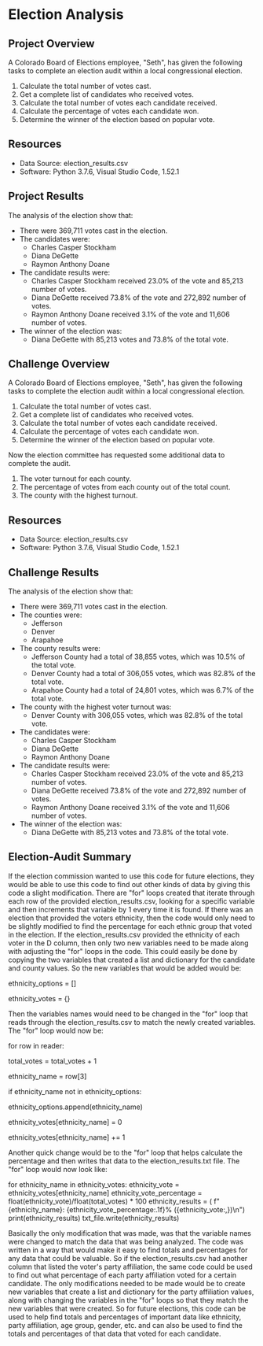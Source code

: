 # Election Analysis

## Project Overview
A Colorado Board of Elections employee, "Seth", has given the following tasks to complete an election audit within a local congressional election.

1. Calculate the total number of votes cast.
2. Get a complete list of candidates who received votes.
3. Calculate the total number of votes each candidate received.
4. Calculate the percentage of votes each candidate won.
5. Determine the winner of the election based on popular vote. 

## Resources
- Data Source: election_results.csv
- Software: Python 3.7.6, Visual Studio Code, 1.52.1

## Project Results
The analysis of the election show that:
- There were 369,711 votes cast in the election.
- The candidates were:
  - Charles Casper Stockham
  - Diana DeGette
  - Raymon Anthony Doane
- The candidate results were:
  - Charles Casper Stockham received 23.0% of the vote and 85,213 number of votes.
  - Diana DeGette received 73.8% of the vote and 272,892 number of votes.
  - Raymon Anthony Doane received 3.1% of the vote and 11,606 number of votes.
- The winner of the election was:
  - Diana DeGette with 85,213 votes and 73.8% of the total vote.

## Challenge Overview
A Colorado Board of Elections employee, "Seth", has given the following tasks to complete the election audit within a local congressional election.

1. Calculate the total number of votes cast.
2. Get a complete list of candidates who received votes.
3. Calculate the total number of votes each candidate received.
4. Calculate the percentage of votes each candidate won.
5. Determine the winner of the election based on popular vote. 

Now the election committee has requested some additional data to complete the audit.

1. The voter turnout for each county.
2. The percentage of votes from each county out of the total count.
3. The county with the highest turnout.

## Resources
- Data Source: election_results.csv
- Software: Python 3.7.6, Visual Studio Code, 1.52.1

## Challenge Results
The analysis of the election show that:
- There were 369,711 votes cast in the election.
- The counties were:
  - Jefferson
  - Denver
  - Arapahoe
- The county results were:
  - Jefferson County had a total of 38,855 votes, which was 10.5% of the total vote.
  - Denver County had a total of 306,055 votes, which was 82.8% of the total vote.
  - Arapahoe County had a total of 24,801 votes, which was 6.7% of the total vote.
- The county with the highest voter turnout was:
  - Denver County with 306,055 votes, which was 82.8% of the total vote.
- The candidates were:
  - Charles Casper Stockham
  - Diana DeGette
  - Raymon Anthony Doane
- The candidate results were: 
  - Charles Casper Stockham received 23.0% of the vote and 85,213 number of votes.
  - Diana DeGette received 73.8% of the vote and 272,892 number of votes.
  - Raymon Anthony Doane received 3.1% of the vote and 11,606 number of votes.
- The winner of the election was:
  - Diana DeGette with 85,213 votes and 73.8% of the total vote.

## Election-Audit Summary
If the election commission wanted to use this code for future elections, they would be able to use this code to find out other kinds of data by giving this code a slight modification. There are "for" loops created that iterate through each row of the provided election_results.csv, looking for a specific variable and then increments that variable by 1 every time it is found. If there was an election that provided the voters ethnicity, then the code would only need to be slightly modified to find the percentage for each ethnic group that voted in the election. If the election_results.csv provided the ethnicity of each voter in the D column, then only two new variables need to be made along with adjusting the "for" loops in the code. This could easily be done by copying the two variables that created a list and dictionary for the candidate and county values. So the new variables that would be added would be:

ethnicity_options = []

ethnicity_votes = {} 

Then the variables names would need to be changed in the "for" loop that reads through the election_results.csv to match the newly created variables. The "for" loop would now be: 

for row in reader:

  total_votes = total_votes + 1
  
  ethnicity_name = row[3]
  
  if ethnicity_name not in ethnicity_options:
  
  ethnicity_options.append(ethnicity_name)
  
  ethnicity_votes[ethnicity_name] = 0
  
  ethnicity_votes[ethnicity_name] += 1
  
    
Another quick change would be to the "for" loop that helps calculate the percentage and then writes that data to the election_results.txt file. The "for" loop would now look like:

for ethnicity_name in ethnicity_votes:
  ethnicity_vote = ethnicity_votes[ethnicity_name]
  ethnicity_vote_percentage = float(ethnicity_vote)/float(total_votes) * 100
  ethnicity_results = (
  f"{ethnicity_name}: {ethnicity_vote_percentage:.1f}% ({ethnicity_vote:,})\n")
  print(ethnicity_results)
  txt_file.write(ethnicity_results)
 
Basically the only modification that was made, was that the variable names were changed to match the data that was being analyzed. The code was written in a way that would make it easy to find totals and percentages for any data that could be valuable. So if the election_results.csv had another column that listed the voter's party affiliation, the same code could be used to find out what percentage of each party affiliation voted for a certain candidate. The only modifications needed to be made would be to create new variables that create a list and dictionary for the party affiliation values, along with changing the variables in the "for" loops so that they match the new variables that were created. So for future elections, this code can be used to help find totals and percentages of important data like ethnicity, party affiliation, age group, gender, etc. and can also be used to find the totals and percentages of that data that voted for each candidate. 
        
        
 
